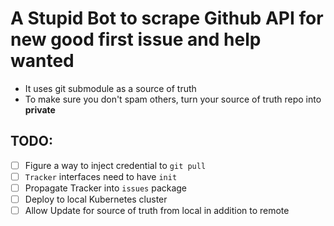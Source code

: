 # A Stupid Bot to scrape Github API for new good first issue and help wanted

* It uses git submodule as a source of truth 
* To make sure you don't spam others, turn your source of truth repo into **private**

## TODO:
- [ ] Figure a way to inject credential to `git pull`
- [ ] `Tracker` interfaces need to have `init`
- [ ] Propagate Tracker into `issues` package
- [ ] Deploy to local Kubernetes cluster
- [ ] Allow Update for source of truth from local in addition to remote